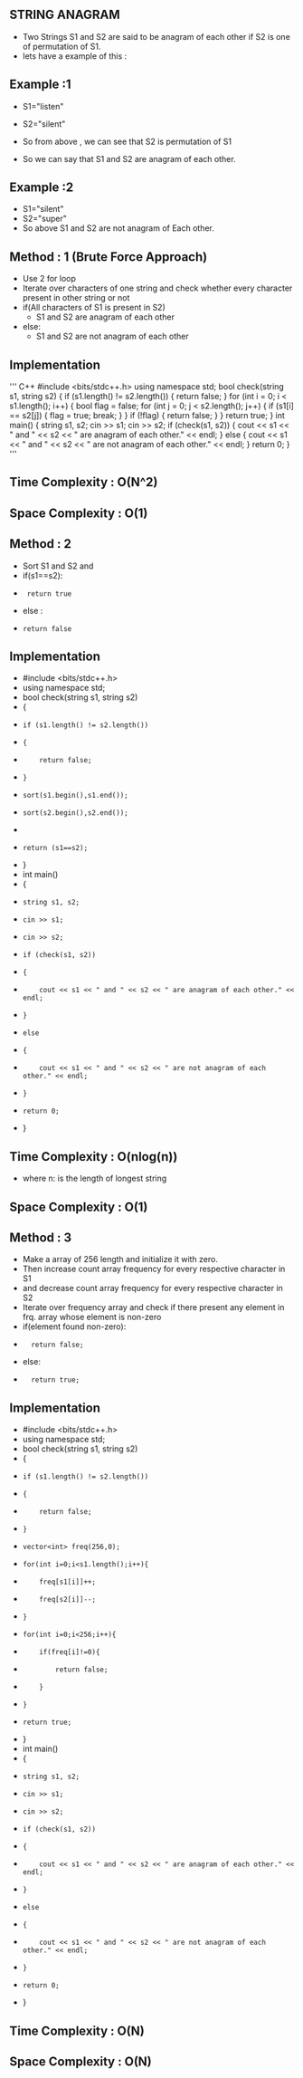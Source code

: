 ## STRING ANAGRAM

* Two Strings S1 and S2 are said to be anagram of each other if S2 is one of permutation of S1.
* lets have a example of this :

##   Example :1

*  S1="listen"
*  S2="silent"

*  So from above , we can see that  S2 is permutation of S1
*  So we can say that S1 and S2 are anagram of each other.

##   Example :2

*   S1="silent"
*  S2="super"
* So above S1 and S2 are not anagram of Each other.

## Method : 1 (Brute Force Approach)
* Use 2 for loop 
* Iterate over characters of one string and check whether every character present in other string or not
* if(All characters of S1 is present in S2)
   * S1 and S2 are anagram of each other
* else:
   * S1 and S2 are not anagram of each other

##  Implementation 

''' C++
 #include <bits/stdc++.h>
 using namespace std;
 bool check(string s1, string s2)
 {
     if (s1.length() != s2.length())
     {
         return false;
     }
     for (int i = 0; i < s1.length(); i++)
     {
         bool flag = false;
         for (int j = 0; j < s2.length(); j++)
         {
             if (s1[i] == s2[j])
             {
                 flag = true;
                 break;
             }
         }
         if (!flag)
         {
             return false;
         }
     }
     return true;
 }
 int main()
 {
     string s1, s2;
     cin >> s1;
     cin >> s2;
     if (check(s1, s2))
     {
         cout << s1 << " and " << s2 << " are anagram of each other." << endl;
     }
     else
     {
         cout << s1 << " and " << s2 << " are not anagram of each other." << endl;
     }
     return 0;
 }
'''
## Time Complexity : O(N^2)
## Space Complexity : O(1)

## Method : 2
* Sort S1 and S2 and 
* if(s1==s2):
*      return true
* else : 
*     return false


## Implementation 

* #include <bits/stdc++.h>
* using namespace std;
* bool check(string s1, string s2)
* {
*     if (s1.length() != s2.length())
*     {
*         return false;
*     }
*     sort(s1.begin(),s1.end());
*     sort(s2.begin(),s2.end());
* 
*     return (s1==s2);
* }
* int main()
* {
*     string s1, s2;
*     cin >> s1;
*     cin >> s2;
*     if (check(s1, s2))
*     {
*         cout << s1 << " and " << s2 << " are anagram of each other." << endl;
*     }
*     else
*     {
*         cout << s1 << " and " << s2 << " are not anagram of each other." << endl;
*     }
*     return 0;
* }

## Time Complexity : O(nlog(n)) 
*    where n: is the length of longest string
## Space Complexity : O(1)


## Method : 3
* Make a array of 256 length and initialize it with zero.
* Then increase count array frequency for every respective character in S1
* and decrease  count array frequency for every respective character in S2
* Iterate over frequency array and check if there present any element in frq. array whose element is non-zero
* if(element found non-zero):
*       return false;
* else:  
*       return true;


## Implementation 


* #include <bits/stdc++.h>
* using namespace std;
* bool check(string s1, string s2)
* {
*     if (s1.length() != s2.length())
*     {
*         return false;
*     }
*     vector<int> freq(256,0);
*     for(int i=0;i<s1.length();i++){
*         freq[s1[i]]++;
*         freq[s2[i]]--;
*     }
*     for(int i=0;i<256;i++){
*         if(freq[i]!=0){
*             return false;
*         }
*     }
*     return true;
* }
* int main()
* {
*     string s1, s2;
*     cin >> s1;
*     cin >> s2;
*     if (check(s1, s2))
*     {
*         cout << s1 << " and " << s2 << " are anagram of each other." << endl;
*     }
*     else
*     {
*         cout << s1 << " and " << s2 << " are not anagram of each other." << endl;
*     }
*     return 0;
* }

## Time Complexity : O(N)
## Space Complexity : O(N)
